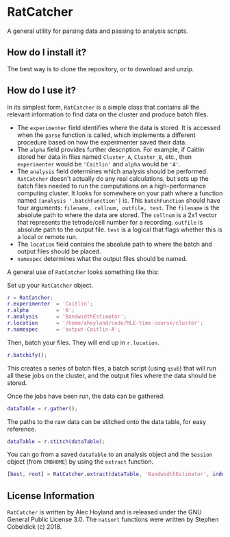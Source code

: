 # RatCatcher
A general utility for parsing data and passing to analysis scripts.

## How do I install it?
The best way is to clone the repository, or to download and unzip.

## How do I use it?
In its simplest form, `RatCatcher` is a simple class that contains all the relevant information to find data on the cluster and produce batch files.

* The `experimenter` field identifies where the data is stored. It is accessed when the `parse` function is called, which implements a different procedure based on how the experimenter saved their data.
* The `alpha` field provides further description. For example, if Caitlin stored her data in files named `Cluster_A`, `Cluster_B`, etc., then `experimenter` would be `'Caitlin'` and `alpha` would be `'A'`.
* The `analysis` field determines which analysis should be performed. `RatCatcher` doesn't actually do any real calculations, but sets up the batch files needed to run the computations on a high-performance computing cluster. It looks for somewhere on your path where a function named `[analysis '.batchFunction']` is. This `batchFunction` should have four arguments: `filename, cellnum, outfile, test`. The `filename` is the absolute path to where the data are stored. The `cellnum` is a 2x1 vector that represents the tetrode/cell number for a recording. `outfile` is absolute path to the output file. `test` is a logical that flags whether this is a local or remote run.
* The `location` field contains the absolute path to where the batch and output files should be placed.
* `namespec` determines what the output files should be named.

A general use of `RatCatcher` looks something like this:

Set up your `RatCatcher` object.

```matlab
r = RatCatcher;
r.experimenter  = 'Caitlin';
r.alpha         = 'A';
r.analysis      = 'BandwidthEstimator';
r.location      = '/home/ahoyland/code/MLE-time-course/cluster';
r.namespec      = 'output-Caitlin-A';
```

Then, batch your files. They will end up in `r.location`.

```matlab
r.batchify();
```

This creates a series of batch files, a batch script (using `qsub`) that will run all these jobs on the cluster, and the output files where the data should be stored.

Once the jobs have been run, the data can be gathered.

```matlab
dataTable = r.gather();
```

The paths to the raw data can be stitched onto the data table, for easy reference.

```matlab
dataTable = r.stitch(dataTable);
```

You can go from a saved `dataTable` to an analysis object and the `Session` object (from `CMBHOME`) by using the `extract` function.

```matlab
[best, root] = RatCatcher.extract(dataTable, 'BandwidthEstimator', index);
```

## License Information
`RatCatcher` is written by Alec Hoyland and is released under the GNU General Public License 3.0. The `natsort` functions were written by Stephen Cobeldick (c) 2018.
